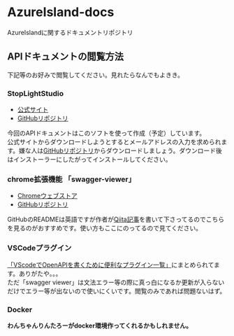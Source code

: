 # AzureIsland-docs
AzureIslandに関するドキュメントリポジトリ

## APIドキュメントの閲覧方法
下記等のお好みで閲覧してください。見れたらなんでもよきき。
### StopLightStudio
- [公式サイト](https://stoplight.io/studio)
- [GitHubリポジトリ](https://github.com/stoplightio/studio)  

今回のAPIドキュメントはこのソフトを使って作成（予定）しています。  
公式サイトからダウンロードしようとするとメールアドレスの入力を求められます。嫌な人は[GitHubリポジトリ](https://github.com/stoplightio/studio/releases)からダウンロードしましょう。ダウンロード後はインストーラーにしたがってインストールしてください。

### chrome拡張機能 「swagger-viewer」
- [Chromeウェブストア](https://chrome.google.com/webstore/detail/swagger-viewer/nfmkaonpdmaglhjjlggfhlndofdldfag)
- [GitHubリポジトリ](https://github.com/arx-8/swagger-viewer)  

GitHubのREADMEは英語ですが作者が[Qiita記事](https://qiita.com/arx8/items/bc05c06a668bf1de0e72)を書いて下さってるのでこちらを見るのがおすすめです。使い方もここにのってるので見てください。

### VSCodeプラグイン
[「VScodeでOpenAPIを書くために便利なプラグイン一覧」](https://zenn.dev/s_t_pool/articles/954dfe51b950c18d08e9)にまとめられてます。ありがたや。。。  
ただ「swagger viewer」は文法エラー等の際に真っ白になるか更新が入らないだけでエラー等が出ないので使いにくいです。閲覧のみであれば問題ないはず。  

### Docker
__わんちゃんりんたろーがdocker環境作ってくれるかもしれません。__  